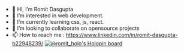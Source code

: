- 👋 Hi, I’m Romit Dasgupta
- 👀 I’m interested in web development.
- 🌱 I’m currently learning css, js, react.
- 💞️ I’m looking to collaborate on opensource projects
- 📫 How to reach me : https://www.linkedin.com/in/romit-dasgupta-b22948239/
[![@romit_holo's Holopin board](https://holopin.me/romit_holo)](https://holopin.io/@romit_holo)
<!---
RGupta-design/RGupta-design is a ✨ special ✨ repository because its `README.md` (this file) appears on your GitHub profile.
You can click the Preview link to take a look at your changes.
--->
